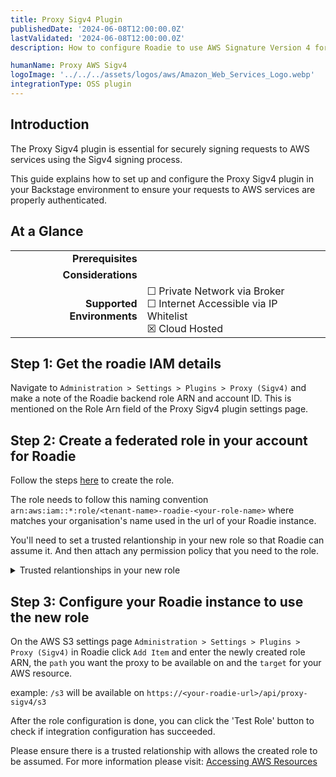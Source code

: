 ```yaml
---
title: Proxy Sigv4 Plugin
publishedDate: '2024-06-08T12:00:00.0Z'
lastValidated: '2024-06-08T12:00:00.0Z'
description: How to configure Roadie to use AWS Signature Version 4 for proxying requests to and from AWS services

humanName: Proxy AWS Sigv4
logoImage: '../../../assets/logos/aws/Amazon_Web_Services_Logo.webp'
integrationType: OSS plugin
---
```


## Introduction

The Proxy Sigv4 plugin is essential for securely signing requests to AWS services using the Sigv4 signing process.

This guide explains how to set up and configure the Proxy Sigv4 plugin in your Backstage environment to ensure your requests to AWS services are properly authenticated.

## At a Glance
| | |
|---: | --- |
| **Prerequisites** |  |
| **Considerations** |  |
| **Supported Environments** | ☐ Private Network via Broker <br /> ☐ Internet Accessible via IP Whitelist <br /> ☒ Cloud Hosted |

## Step 1: Get the roadie IAM details

Navigate to `Administration > Settings > Plugins > Proxy (Sigv4)` and make a note of the Roadie backend role ARN and account ID. This is mentioned on the Role Arn field of the Proxy Sigv4 plugin settings page.

## Step 2: Create a federated role in your account for Roadie

Follow the steps [here](/docs/details/accessing-aws-resources) to create the role.

The role needs to follow this naming convention `arn:aws:iam::*:role/<tenant-name>-roadie-<your-role-name>` where <tenant-name> matches your organisation's name used in the url of your Roadie instance.

You'll need to set a trusted relantionship in your new role so that Roadie can assume it. And then attach any permission policy that you need to the role.

<details>

<summary>Trusted relantionships in your new role</summary>

```json
{
  "Version": "2012-10-17",
  "Statement": [
    {
      "Effect": "Allow",
      "Principal": {
        "AWS": "arn:aws:iam::<roadie-account-id>:root"
      },
      "Action": "sts:AssumeRole",
      "Condition": {}
    }
  ]
}
```

</details>

## Step 3: Configure your Roadie instance to use the new role

On the AWS S3 settings page `Administration > Settings > Plugins > Proxy (Sigv4)` in Roadie click `Add Item` and enter the newly created
role ARN, the `path` you want the proxy to be available on and the `target` for your AWS resource.

example: `/s3`
will be available on `https://<your-roadie-url>/api/proxy-sigv4/s3`

After the role configuration is done, you can click the 'Test Role' button to check if integration configuration has succeeded.

Please ensure there is a trusted relationship with allows the created role to be assumed.
For more information please visit: [Accessing AWS Resources](/docs/details/accessing-aws-resources)
